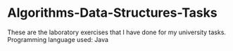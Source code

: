 # Algorithms-Data-Structures-Tasks
These are the laboratory exercises that I have done for my university tasks. Programming language used: Java
